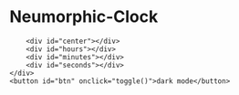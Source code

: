 # Neumorphic-Clock

<!DOCTYPE html>
<html lang="es">
<head>
    <meta charset="UTF-8">
    <meta http-equiv="X-UA-Compatible" content="IE=edge">
    <meta name="viewport" content="width=device-width, initial-scale=1.0">
    <title>Neumorphic desing clock</title>
    <link rel="stylesheet" href="Clock.css">
</head>
<body id="body">
    <div class="clock1" id="clock">

        <div id="center"></div>
        <div id="hours"></div>
        <div id="minutes"></div>
        <div id="seconds"></div>
    </div>
    <button id="btn" onclick="toggle()">dark mode</button>



<!-- SCRIPTS-->
<script type="text/javascript" src="/Neumorphic clock/Clock.js"></script>
</body>
</html>
